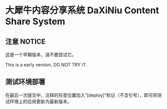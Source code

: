 大犀牛内容分享系统
DaXiNiu Content Share System
==========

## 注意 NOTICE

这是一个早期版本，请不要尝试它。

This is a early version, DO NOT TRY IT.

## 测试环境部署

在最后一次提交中，注释的任意位置加入“[deploy]”标记（不含引号），即可将测试环境上的应用更新为最新版本。
